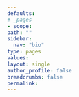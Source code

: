 ```yaml
---
defaults:
# _pages
- scope:
path: ""
sidebar:
  nav: "bio"
type: pages
values:
layout: single
author_profile: false
breadcrumbs: false
permalink: 
---
```

